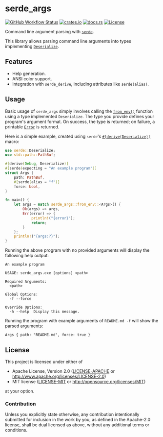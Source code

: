 # serde_args

[![GitHub Workflow Status](https://img.shields.io/github/actions/workflow/status/Anders429/serde_args/test.yml?branch=master)](https://github.com/Anders429/serde_args/actions/workflows/test.yml)
[![crates.io](https://img.shields.io/crates/v/serde_args)](https://crates.io/crates/serde_args)
[![docs.rs](https://docs.rs/serde_args/badge.svg)](https://docs.rs/serde_args)
[![License](https://img.shields.io/crates/l/serde_args)](#license)

Command line argument parsing with [`serde`](https://github.com/serde-rs/serde).

This library allows parsing command line arguments into types implementing [`Deserialize`](https://docs.rs/serde/latest/serde/trait.Deserialize.html).

## Features
- Help generation.
- ANSI color support.
- Integration with `serde_derive`, including attributes like `serde(alias)`.

## Usage
Basic usage of `serde_args` simply involves calling the [`from_env()`](https://docs.rs/serde_args/latest/serde_args/fn.from_env.html) function using a type implemented `Deserialize`. The type you provide defines your program's argument format. On success, the type is returned; on failure, a printable [`Error`](https://docs.rs/serde_args/latest/serde_args/struct.Error.html) is returned.

Here is a simple example, created using `serde`'s [`#[derive(Deserialize)]`](https://docs.rs/serde/latest/serde/derive.Deserialize.html) macro:

``` rust
use serde::Deserialize;
use std::path::PathBuf;

#[derive(Debug, Deserialize)]
#[serde(expecting = "An example program")]
struct Args {
    path: PathBuf,
    #[serde(alias = "f")]
    force: bool,
}

fn main() {
    let args = match serde_args::from_env::<Args>() {
        Ok(args) => args,
        Err(error) => {
            println!("{error}");
            return;
        }
    };
    println!("{args:?}");
}
```

Running the above program with no provided arguments will display the following help output:

```
An example program

USAGE: serde_args.exe [options] <path>

Required Arguments:
  <path>

Global Options:
  -f --force

Override Options:
  -h --help  Display this message.
```

Running the program with example arguments of `README.md -f` will show the parsed arguments:

```
Args { path: "README.md", force: true }
```

## License
This project is licensed under either of

* Apache License, Version 2.0
([LICENSE-APACHE](https://github.com/Anders429/serde_args/blob/HEAD/LICENSE-APACHE) or
http://www.apache.org/licenses/LICENSE-2.0)
* MIT license
([LICENSE-MIT](https://github.com/Anders429/serde_args/blob/HEAD/LICENSE-MIT) or
http://opensource.org/licenses/MIT)

at your option.

### Contribution
Unless you explicitly state otherwise, any contribution intentionally submitted for inclusion in the work by you, as defined in the Apache-2.0 license, shall be dual licensed as above, without any additional terms or conditions.
